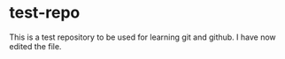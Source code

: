 test-repo
=========

This is a test repository to be used for learning git and github.
I have now edited the file.

